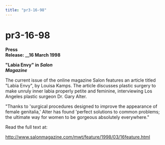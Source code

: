 ```yaml
---
title: "pr3-16-98"
---
```


# pr3-16-98

  
 **Press  
Release: __16 March 1998**  
  


**"Labia Envy" in _Salon  
Magazine_**  
  


The current issue of the online magazine Salon features an article titled  
"Labia Envy", by Louisa Kamps. The article discusses plastic surgery to  
make unruly inner labia properly petite and feminine, interviewing Los  
Angeles plastic surgeon Dr. Gary Alter.  
  


"Thanks to 'surgical procedures designed to improve the appearance of  
female genitalia,' Alter has found 'perfect solutions to common problems;  
the ultimate way for women to be gorgeous absolutely everywhere."  
  


Read the full text at:  
  
http://www.salonmagazine.com/mwt/feature/1998/03/16feature.html  
  
&nbsp;  
  
&nbsp;  
  
&nbsp;